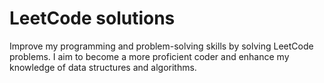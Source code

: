 # LeetCode solutions

Improve my programming and problem-solving skills by solving LeetCode problems. I aim to become a more proficient coder and enhance my knowledge of data structures and algorithms.

